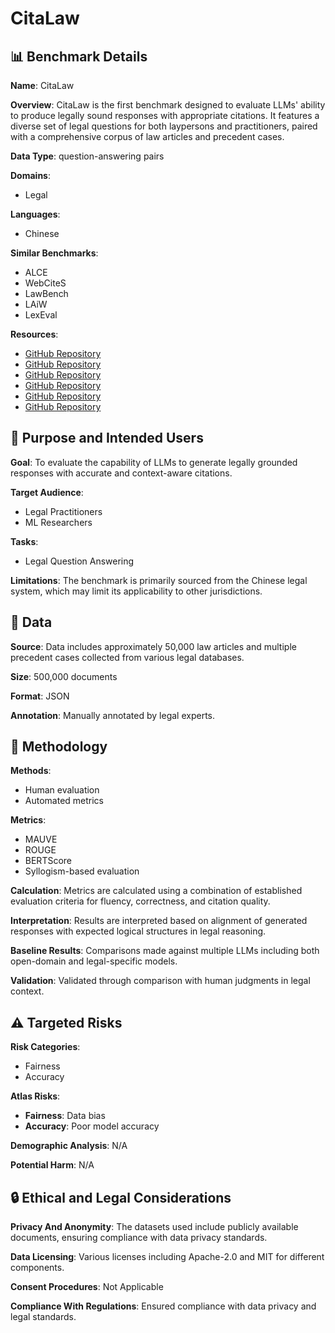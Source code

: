 # CitaLaw

## 📊 Benchmark Details

**Name**: CitaLaw

**Overview**: CitaLaw is the first benchmark designed to evaluate LLMs' ability to produce legally sound responses with appropriate citations. It features a diverse set of legal questions for both laypersons and practitioners, paired with a comprehensive corpus of law articles and precedent cases.

**Data Type**: question-answering pairs

**Domains**:
- Legal

**Languages**:
- Chinese

**Similar Benchmarks**:
- ALCE
- WebCiteS
- LawBench
- LAiW
- LexEval

**Resources**:
- [GitHub Repository](https://github.com/CSHaitao/LexiLaw)
- [GitHub Repository](https://github.com/FudanDISC/DISC-LawLLM)
- [GitHub Repository](https://github.com/irlab-sdu/fuzi.mingcha)
- [GitHub Repository](https://github.com/LiuHC0428/LAW-GPT)
- [GitHub Repository](https://github.com/siat-nlp/HanFei)
- [GitHub Repository](https://github.com/DUTIR-LegalIntelligence/Tailing)

## 🎯 Purpose and Intended Users

**Goal**: To evaluate the capability of LLMs to generate legally grounded responses with accurate and context-aware citations.

**Target Audience**:
- Legal Practitioners
- ML Researchers

**Tasks**:
- Legal Question Answering

**Limitations**: The benchmark is primarily sourced from the Chinese legal system, which may limit its applicability to other jurisdictions.

## 💾 Data

**Source**: Data includes approximately 50,000 law articles and multiple precedent cases collected from various legal databases.

**Size**: 500,000 documents

**Format**: JSON

**Annotation**: Manually annotated by legal experts.

## 🔬 Methodology

**Methods**:
- Human evaluation
- Automated metrics

**Metrics**:
- MAUVE
- ROUGE
- BERTScore
- Syllogism-based evaluation

**Calculation**: Metrics are calculated using a combination of established evaluation criteria for fluency, correctness, and citation quality.

**Interpretation**: Results are interpreted based on alignment of generated responses with expected logical structures in legal reasoning.

**Baseline Results**: Comparisons made against multiple LLMs including both open-domain and legal-specific models.

**Validation**: Validated through comparison with human judgments in legal context.

## ⚠️ Targeted Risks

**Risk Categories**:
- Fairness
- Accuracy

**Atlas Risks**:
- **Fairness**: Data bias
- **Accuracy**: Poor model accuracy

**Demographic Analysis**: N/A

**Potential Harm**: N/A

## 🔒 Ethical and Legal Considerations

**Privacy And Anonymity**: The datasets used include publicly available documents, ensuring compliance with data privacy standards.

**Data Licensing**: Various licenses including Apache-2.0 and MIT for different components.

**Consent Procedures**: Not Applicable

**Compliance With Regulations**: Ensured compliance with data privacy and legal standards.
